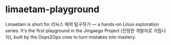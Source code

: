 # limaetam-playground
Limaetam is short for 리눅스 매력 탐구하기 — a hands-on Linux exploration series. It's the first playground in the Jingaego Project (진정한 개발자로 거듭나자), built by the Oops2Ops crew to turn mistakes into mastery.
